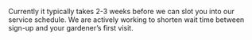 Currently it typically takes 2-3 weeks before we can slot you into our service schedule. We are actively working to shorten wait time between sign-up and your gardener’s first visit.